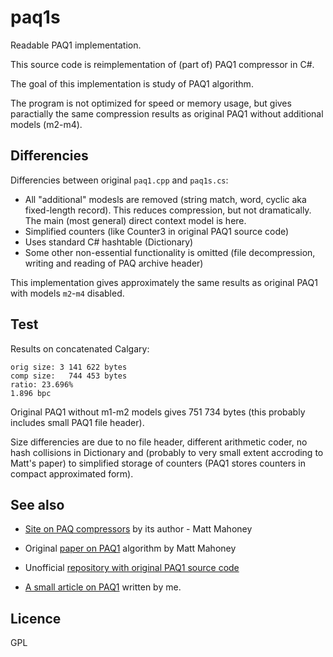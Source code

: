 # paq1s

Readable PAQ1 implementation.

This source code is reimplementation of (part of) PAQ1 compressor in C#.

The goal of this implementation is study of PAQ1 algorithm.

The program is not optimized for speed or memory usage, but gives paractially the same compression results as original PAQ1 without additional models (m2-m4).

## Differencies

Differencies between original `paq1.cpp` and `paq1s.cs`:

* All "additional" modesls are removed (string match, word, cyclic aka fixed-length record). This reduces compression, but not dramatically. The main (most general) direct context model is here.
* Simplified counters (like Counter3 in original PAQ1 source code)
* Uses standard C# hashtable (Dictionary)
* Some other non-essential functionality is omitted (file decompression, writing and reading of PAQ archive header)

This implementation gives approximately the same results as original PAQ1 with models `m2`-`m4` disabled.

## Test

Results on concatenated Calgary:

    orig size: 3 141 622 bytes
    comp size:   744 453 bytes
    ratio: 23.696%
    1.896 bpc

Original PAQ1 without m1-m2 models gives 751 734 bytes (this probably includes small PAQ1 file header).

Size differencies are due to no file header, different arithmetic coder, no hash collisions in Dictionary and (probably to very small extent accroding to Matt's paper) to simplified storage of counters (PAQ1 stores counters in compact approximated form).


## See also

 * <a href='https://cs.fit.edu/~mmahoney/compression/paq.html'>Site on PAQ compressors</a> by its author - Matt Mahoney

 * Original <a href='http://www.mattmahoney.net/dc/paq1.pdf'>paper on PAQ1</a> algorithm by Matt Mahoney

 * Unofficial <a href='https://github.com/shitpoet/paq1'>repository with original PAQ1 source code</a>
 
 * <a href='http://shitpoet.tk/simple-implementation-of-paq1.html'>A small article on PAQ1</a> written by me.

## Licence

GPL
